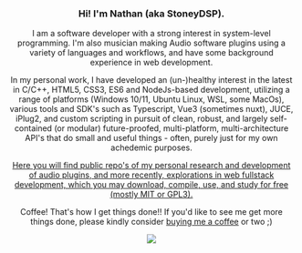 ### <p align="center">Hi! I'm Nathan (aka StoneyDSP).
</p>

<p align="center">I am a software developer with a strong interest in system-level programming. I'm also musician making Audio software plugins using a variety of languages and workflows, and have some background experience in web development.</p>

<p align="center">In my personal work, I have developed an (un-)healthy interest in the latest in C/C++, HTML5, CSS3, ES6 and NodeJs-based development, utilizing a range of platforms (Windows 10/11, Ubuntu Linux, WSL, some MacOs), various tools and SDK's such as Typescript, Vue3 (sometimes nuxt), JUCE, iPlug2, and custom scripting in pursuit of clean, robust, and largely self-contained (or modular) future-proofed, multi-platform, multi-architecture API's that do small and useful things - often, purely just for my own achedemic purposes.
</p>

<p align="center">
<a href= "https://stoneydsp.github.io/index.html">Here you will find public repo's of my personal research and development of audio plugins, and more recently, explorations in web fullstack development, which you may download, compile, use, and study for free (mostly MIT or GPL3).</a>
</p>

<p align="center">
Coffee! That's how I get things done!! If you'd like to see me get more things done, please kindly consider <a href="https://www.patreon.com/bePatron?u=8549187" data-patreon-widget-type="become-patron-button">buying me a coffee</a> or two ;)
</p>
<p align="center">
 <a href= "https://paypal.me/StoneyDSPAudio?country.x=ES&locale.x=en_US"><img src="https://www.paypalobjects.com/en_US/i/btn/btn_donate_SM.gif"/></a>
</p>

<p align="center">
<a href="https://www.patreon.com/bePatron?u=8549187"><data-patreon-widget-type="become-patron-button"></a>
</p>

